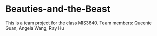 # Beauties-and-the-Beast
This is a team project for the class MIS3640. Team members: Queenie Guan, Angela Wang, Ray Hu
